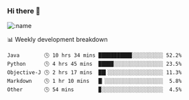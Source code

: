 ### Hi there 👋

<!--
**lv2020/lv2020** is a ✨ _special_ ✨ repository because its `README.md` (this file) appears on your GitHub profile.

Here are some ideas to get you started:

- 🔭 I’m currently working on ...
- 🌱 I’m currently learning ...
- 👯 I’m looking to collaborate on ...
- 🤔 I’m looking for help with ...
- 💬 Ask me about ...
- 📫 How to reach me: ...
- 😄 Pronouns: ...
- ⚡ Fun fact: ...
-->
![:name](https://count.getloli.com/get/@:lv2020)
 <!-- waka-box start -->
📊 Weekly development breakdown
```text
Java        🕓 10 hrs 34 mins ██████████▉░░░░░░░░░░ 52.2%
Python      🕓 4 hrs 45 mins  ████▉░░░░░░░░░░░░░░░░ 23.5%
Objective-J 🕓 2 hrs 17 mins  ██▍░░░░░░░░░░░░░░░░░░ 11.3%
Markdown    🕓 1 hr 10 mins   █▏░░░░░░░░░░░░░░░░░░░  5.8%
Other       🕓 54 mins        ▉░░░░░░░░░░░░░░░░░░░░  4.5%
```
<!-- Powered by https://github.com/YouEclipse/waka-box-go . -->
<!-- waka-box end -->
